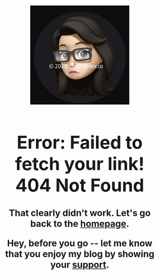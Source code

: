 <h1 align="center">
  <br>
  <img src="/images/404A.jpg">
  <br>
  <p align="center">
    <div style="text-align: center;">
      <h1> Error: Failed to fetch your link!  404  Not Found</h1>
    <p>That clearly didn't work.  Let's go back to the <a href="https://www.chmodrwx.io">homepage</a>.</p>
<p>Hey, before you go -- let me know that you enjoy my blog by showing your <a href="https://www.buymeacoffee.com/chmodrwx">support</a>.</p>
  </p>
</h1>




